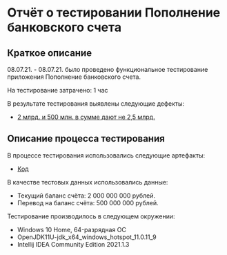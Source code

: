 # Отчёт о тестировании Пополнение банковского счета

## Краткое описание

08.07.21. - 08.07.21. было проведено функциональное тестирование приложения Пополнение банковского счета.

На тестирование затрачено: 1 час

В результате тестирования выявлены следующие дефекты:
* [2 млрд. и 500 млн. в сумме дают не 2,5 млрд.](https://github.com/VladimirAlf/MoneyTransfer/issues/1)

## Описание процесса тестирования

В процессе тестирования использовались следующие артефакты:
* [Код](https://github.com/VladimirAlf/MoneyTransfer/commit/d3f88dc53660e07bf3466f3d1ec70be3ddb3719a#diff-1597d2955516e4d404c9395c883d26475c58b27032926237f062392226c69fe9)


В качестве тестовых данных использовались данные:
* Текущий баланс счёта: 2 000 000 000 рублей.
* Перевод на баланс счёта: 500 000 000 рублей.

Тестирование производилось в следующем окружении:
* Windows 10 Home, 64-разрядная ОС
* OpenJDK11U-jdk_x64_windows_hotspot_11.0.11_9
* Intellij IDEA Community Edition 2021.1.3
